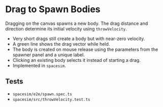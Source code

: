 # Drag to Spawn Bodies

Dragging on the canvas spawns a new body. The drag distance and direction determine its initial velocity using `throwVelocity`.

- Very short drags still create a body but with near-zero velocity.
- A green line shows the drag vector while held.
- The body is created on mouse release using the parameters from the spawner panel and a unique label.
- Clicking an existing body selects it instead of starting a drag.
- Implemented in `spacesim`.

## Tests
- `spacesim/e2e/spawn.spec.ts`
- `spacesim/src/throwVelocity.test.ts`
